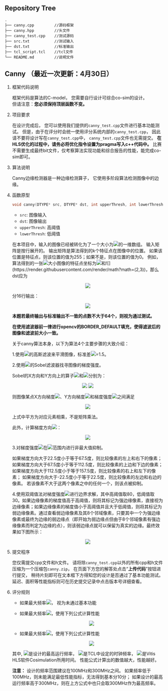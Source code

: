 ## Repository Tree
```
.
├── canny.cpp         //源码框架
├── canny.hpp         //头文件
├── canny_test.cpp    //测试源码
├── src.txt           //测试输入
├── dst.txt           //标准输出
├── tcl_script.tcl    //tcl文件
└── README.md         //说明文件
```
## Canny （最近一次更新：4月30日）

1. 框架代码说明

    框架代码是算法的C-model，
    您需要自行设计可综合co-sim的设计。  
    但请注意：**您必须保持顶层函数不变。**

2. 项目要求

    在设计完成后，
    您可以使用我们提供的`canny_test.cpp`文件进行基本功能测试。
    但是，由于在评分时会统一使用评分系统内部的`canny_test.cpp`，
    因此请不要将设计写在`canny_test.cpp`中，
    `canny_test.cpp`文件也无需提交。
    **在HLS优化的过程中，请务必将优化指令设置为pragma写入c++代码中。**
    比赛不需要生成最终bit文件，仅考察算法实现功能和综合报告的性能，能完成co-sim即可。
		
3. 算法说明

    Canny边缘检测器是一种边缘检测算子，
    它使用多阶段算法检测图像中的边缘。

4. 函数原型

    ```c++
    void canny(DTYPE* src, DTYPE* dst, int upperThresh, int lowerThresh);
    ```
    - `src`: 图像输入
    - `dst`: 图像输出
    - `upperThresh`: 高阈值
    - `lowerThresh`: 低阈值

    在本项目中，输入的图像已经被转化为了一个大小为![](https://render.githubusercontent.com/render/math?math=128\times128)的一维数组。
    输入矩阵是按行展开的。
    输出矩阵是算法得到的k个特征点在图像中的位置。
    如果该位置是特征点，则该位置的值为255；如果不是，则该位置的值为0。
    例如，算法得到的一张![](https://render.githubusercontent.com/render/math?math=4\times4)大小图像的特征点坐标为![](https://render.githubusercontent.com/render/math?math=(0,1))和![](https://render.githubusercontent.com/render/math?math=(2,3))，那么dst应为

    <div align="center">
    <img src="https://render.githubusercontent.com/render/math?math=\huge%20\begin{matrix}%200%26255%260%260\\0%260%260%260\\0%260%260%26255\\0%260%260%260\end{matrix}">
    </div>

    分16行输出：
    <div align="center">
    <img src="https://render.githubusercontent.com/render/math?math=\huge%20\begin{matrix}%200%26255%260%260%260%260%260%260%260%260%260%26255%260%260%260%260\end{matrix}">
    </div>

    **本题若最终输出与标准输出不一致的点数不大于64个，则视为通过测试。**
    
    **在使用滤波器前一律进行opencv的BORDER_DEFAULT填充，使得滤波后的图像和滤波前大小一致。**

    关于canny算法本身，以下为算法4个主要步骤的大致介绍：

    1.使用![](https://render.githubusercontent.com/render/math?math=3\times3)的高斯滤波来平滑图像，标准差![](https://render.githubusercontent.com/render/math?math=\sigma)=1.5。

    2.使用![](https://render.githubusercontent.com/render/math?math=3\times3)的Sobel滤波器找寻图像的梯度强度。

    Sobel的X方向和Y方向上的算子![](https://render.githubusercontent.com/render/math?math=I_x)和![](https://render.githubusercontent.com/render/math?math=I_y)分别为：
    <div align="center">
    <img src="https://render.githubusercontent.com/render/math?math=\huge%20I_x=\begin{bmatrix}-1%260%26%2B1\\-2%260%26%2B2\\-1%260%26%2B1\end{bmatrix},">
    <img src="https://render.githubusercontent.com/render/math?math=\huge%20I_y=\begin{bmatrix}-1%26-2%26-1\\0%260%260\\%2B1%26%2B2%26%2B1\end{bmatrix}">
    </div>

    则图像某点X方向梯度![](https://render.githubusercontent.com/render/math?math=G_x)、Y方向梯度![](https://render.githubusercontent.com/render/math?math=G_y)和梯度强度![](https://render.githubusercontent.com/render/math?math=G)之间满足
    
    <div align="center">
    <img src="https://render.githubusercontent.com/render/math?math=\huge%20G=\sqrt{G_x^2%2BG_y^2}">
    </div>
    
    上式中平方为对应元素相乘，不是矩阵乘法。
    
    此外，计算梯度方向![](https://render.githubusercontent.com/render/math?math=a)：
    
    <div align="center">
    <img src="https://render.githubusercontent.com/render/math?math=\huge%20a=arctan{\frac{G_y}{G_x}}">
    </div>
    
    3.对梯度强度![](https://render.githubusercontent.com/render/math?math=G)在![](https://render.githubusercontent.com/render/math?math=3\times3)范围内进行非最大值抑制。
    
    如果梯度方向大于22.5度小于等于67.5度，则比较像素的左上和右下的像素；
    如果梯度方向大于67.5度小于等于112.5度，则比较像素的上边和下边的像素；
    如果梯度方向大于112.5度小于等于157.5度，则比较像素的右上和左下的像素；
    如果梯度方向大于-22.5度小于等于22.5度，则比较像素的左边和右边的像素。
    若该像素不大于这两个像素之中的任何一个，则该点被抑制。

    4.使用双阈值法对梯度强度![](https://render.githubusercontent.com/render/math?math=G)进行边界求解，其中高阈值取80，低阈值取30。如果边缘像素的梯度值高于高阈值，则将其标记为强边缘像素，直接视为边缘像素；如果边缘像素的梯度值小于高阈值并且大于低阈值，则将其标记为弱边缘像素。通过查看弱边缘像素及其8个邻域像素，只要其中一个为强边缘像素或最终为边缘的弱边缘点（即开始为弱边缘点但由于8个邻域像素有强边缘像素而判定为边缘的点），则该弱边缘点就可以保留为真实的边缘。最终效果如下图所示：

    <div align="center">
    <img src="https://github.com/xupsh/ccc/raw/main/problems/canny/images/th.png">
    </div>

5. 提交程序

    您仅需提交cpp文件和h文件。
    请将除`canny_test.cpp`以外的所有cpp和h文件
    压缩为一个压缩包`canny.zip`，
    在页面下方您的解答处点击“**上传代码**”按钮进行提交，
    稍待片刻即可在文本框下方得知您的设计是否通过了基本功能测试。
    延迟、面积等性能指标则可在历史提交记录中点击版本号详细查看。
  
6. 评分规则

    - 如果最大频率![](https://render.githubusercontent.com/render/math?math=F_{max}<100\MHz)， 视为未通过基本功能

    - 如果最大频率![](https://render.githubusercontent.com/render/math?math=100\MHz%20\le%20F_{max}<300\MHz)，使用下列公式计算性能
      <div align="center">
      <img src="https://render.githubusercontent.com/render/math?math=\huge%20\frac{T_{clock}\times%20F_{max}}{\tau_{Simulation}}">
      </div>

    - 如果最大频率![](https://render.githubusercontent.com/render/math?math=F_{max}%20\ge%20300\MHz)，使用下列公式计算性能
      <div align="center">
      <img src="https://render.githubusercontent.com/render/math?math=\huge%20\frac{T_{clock}\times300\MHz}{\tau_{Simulation}}">
      </div>
    
    其中,
    ![](https://render.githubusercontent.com/render/math?math=F_{max})是设计的最高运行频率，
    ![](https://render.githubusercontent.com/render/math?math=T_{clock})是TCL中设定的时钟频率，
    ![](https://render.githubusercontent.com/render/math?math=\tau_{Simulation})是Vitis HLS软件Cosimulation所用时间。
    性能公式计算出的数值越大，性能越好。

    **注意：**
    设计的频率范围建议在100MHz和300MHz之间。
    如果频率低于100MHz，则未能满足最低性能指标，无法得到基本分10分；
    如果设计的最高运行频率高于300MHz，则在上方公式中也只会取300MHz作为最高频率。
